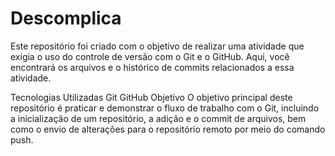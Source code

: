 # Descomplica

Este repositório foi criado com o objetivo de realizar uma atividade que exigia o uso do controle de versão com o Git e o GitHub. Aqui, você encontrará os arquivos e o histórico de commits relacionados a essa atividade.

Tecnologias Utilizadas
Git
GitHub
Objetivo
O objetivo principal deste repositório é praticar e demonstrar o fluxo de trabalho com o Git, incluindo a inicialização de um repositório, a adição e o commit de arquivos, bem como o envio de alterações para o repositório remoto por meio do comando push.
